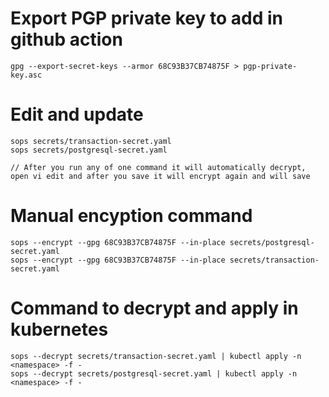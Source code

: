 
# Export PGP private key to add in github action
```
gpg --export-secret-keys --armor 68C93B37CB74875F > pgp-private-key.asc
```

# Edit and update 
```
sops secrets/transaction-secret.yaml
sops secrets/postgresql-secret.yaml

// After you run any of one command it will automatically decrypt, open vi edit and after you save it will encrypt again and will save
```

# Manual encyption command
```
sops --encrypt --gpg 68C93B37CB74875F --in-place secrets/postgresql-secret.yaml
sops --encrypt --gpg 68C93B37CB74875F --in-place secrets/transaction-secret.yaml
```

# Command to decrypt and apply in kubernetes
```
sops --decrypt secrets/transaction-secret.yaml | kubectl apply -n <namespace> -f -
sops --decrypt secrets/postgresql-secret.yaml | kubectl apply -n <namespace> -f -
```